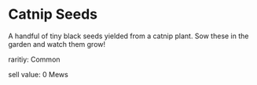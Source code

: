 # Catnip Seeds

A handful of tiny black seeds yielded from a catnip plant. Sow these in the garden and watch them grow!

raritiy: Common

sell value: 0 Mews